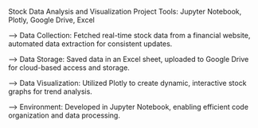 Stock Data Analysis and Visualization Project
Tools: Jupyter Notebook, Plotly, Google Drive, Excel

--> Data Collection: Fetched real-time stock data from a financial website, automated data extraction for consistent updates.



--> Data Storage: Saved data in an Excel sheet, uploaded to Google Drive for cloud-based access and storage.



--> Data Visualization: Utilized Plotly to create dynamic, interactive stock graphs for trend analysis.



--> Environment: Developed in Jupyter Notebook, enabling efficient code organization and data processing.
